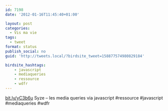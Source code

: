 ```yaml
---
id: 7198
date: '2012-01-16T11:45:40+01:00'

layout: post
categories:
  - Vis ma vie
tags:
  - tweet
format: status
publish_social: no
guid: 'http://tweets.local/?birdsite_tweet=158877574980829184'

birdsite_hashtags:
    - javascript
    - mediaqueries
    - ressource
    - wdfr
---
```


[bit.ly/yC3b6u](http://bit.ly/yC3b6u) Syze – les media queries via javascript #ressource #javascript #mediaqueries #wdfr